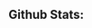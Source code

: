 <!DOCTYPE html>
<html lang="en">
<head>
  <meta charset="UTF-8">
  <meta name="viewport" content="width=device-width, initial-scale=1.0">
  <style>
    @keyframes slideIn {
      from {
        opacity: 0;
        transform: translateY(-30px);
      }
      to {
        opacity: 1;
        transform: translateY(0);
      }
    }

    h2 {
      font-size: 2em;
      color: #0366d6; /* GitHub's primary color */
      animation: slideIn 1s ease-out;
    }
  </style>
</head>
<body>

  <h2>Github Stats:</h2>

  <!-- Include the rest of your content here -->

</body>
</html>

